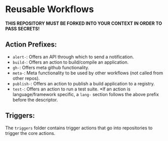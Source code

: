# Reusable Workflows
**THIS REPOSITORY MUST BE FORKED INTO YOUR CONTEXT IN ORDER TO PASS SECRETS!**
## Action Prefixes:
- `alert-`: Offers an API through which to send a notification.
- `build-`: Offers an action to build/compile an application.
- `gh-`: Offers meta github functionality.
- `meta-`: Meta functionality to be used by other workflows (not called from other repos).
- `publish-`: Offers an action to publish a build application to a registry.
- `test-`: Offers an action to run a test suite.
*If an action is language/framework specific, a `lang-` section follows the above prefix before the descriptor.
## Triggers:
The `triggers` folder contains trigger actions that go into repositories to trigger the core actions.